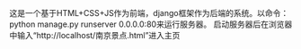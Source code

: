 这是一个基于HTML+CSS+JS作为前端，django框架作为后端的系统。以命令：python manage.py runserver 0.0.0.0:80来运行服务器。
启动服务器后在浏览器中输入“http://localhost/南京景点.html”进入主页
